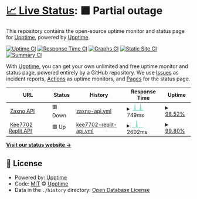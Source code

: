 # [📈 Live Status](https://uptime.kee6.tk): <!--live status--> **🟧 Partial outage**

This repository contains the open-source uptime monitor and status page for [Upptime](https://upptime.js.org), powered by [Upptime](https://github.com/upptime/upptime).

[![Uptime CI](https://github.com/Kee7702/api-uptime/workflows/Uptime%20CI/badge.svg)](https://github.com/Kee7702/api-uptime/actions?query=workflow%3A%22Uptime+CI%22)
[![Response Time CI](https://github.com/Kee7702/api-uptime/workflows/Response%20Time%20CI/badge.svg)](https://github.com/Kee7702/api-uptime/actions?query=workflow%3A%22Response+Time+CI%22)
[![Graphs CI](https://github.com/Kee7702/api-uptime/workflows/Graphs%20CI/badge.svg)](https://github.com/Kee7702/api-uptime/actions?query=workflow%3A%22Graphs+CI%22)
[![Static Site CI](https://github.com/Kee7702/api-uptime/workflows/Static%20Site%20CI/badge.svg)](https://github.com/Kee7702/api-uptime/actions?query=workflow%3A%22Static+Site+CI%22)
[![Summary CI](https://github.com/Kee7702/api-uptime/workflows/Summary%20CI/badge.svg)](https://github.com/Kee7702/api-uptime/actions?query=workflow%3A%22Summary+CI%22)

With [Upptime](https://upptime.js.org), you can get your own unlimited and free uptime monitor and status page, powered entirely by a GitHub repository. We use [Issues](https://github.com/upptime/upptime/issues) as incident reports, [Actions](https://github.com/Kee7702/api-uptime/actions) as uptime monitors, and [Pages](https://uptime.kee6.tk) for the status page.

<!--start: status pages-->
<!-- This summary is generated by Upptime (https://github.com/upptime/upptime) -->
<!-- Do not edit this manually, your changes will be overwritten -->
<!-- prettier-ignore -->
| URL | Status | History | Response Time | Uptime |
| --- | ------ | ------- | ------------- | ------ |
| <img alt="" src="https://icons.duckduckgo.com/ip3/api.kee6.tk.ico" height="13"> [Zaxno API](https://api.kee6.tk/status) | 🟥 Down | [zaxno-api.yml](https://github.com/Kee7702/api-uptime/commits/HEAD/history/zaxno-api.yml) | <details><summary><img alt="Response time graph" src="./graphs/zaxno-api/response-time-week.png" height="20"> 749ms</summary><br><a href="https://uptime.kee6.tk/history/zaxno-api"><img alt="Response time 648" src="https://img.shields.io/endpoint?url=https%3A%2F%2Fraw.githubusercontent.com%2FKee7702%2Fapi-uptime%2FHEAD%2Fapi%2Fzaxno-api%2Fresponse-time.json"></a><br><a href="https://uptime.kee6.tk/history/zaxno-api"><img alt="24-hour response time 358" src="https://img.shields.io/endpoint?url=https%3A%2F%2Fraw.githubusercontent.com%2FKee7702%2Fapi-uptime%2FHEAD%2Fapi%2Fzaxno-api%2Fresponse-time-day.json"></a><br><a href="https://uptime.kee6.tk/history/zaxno-api"><img alt="7-day response time 749" src="https://img.shields.io/endpoint?url=https%3A%2F%2Fraw.githubusercontent.com%2FKee7702%2Fapi-uptime%2FHEAD%2Fapi%2Fzaxno-api%2Fresponse-time-week.json"></a><br><a href="https://uptime.kee6.tk/history/zaxno-api"><img alt="30-day response time 648" src="https://img.shields.io/endpoint?url=https%3A%2F%2Fraw.githubusercontent.com%2FKee7702%2Fapi-uptime%2FHEAD%2Fapi%2Fzaxno-api%2Fresponse-time-month.json"></a><br><a href="https://uptime.kee6.tk/history/zaxno-api"><img alt="1-year response time 648" src="https://img.shields.io/endpoint?url=https%3A%2F%2Fraw.githubusercontent.com%2FKee7702%2Fapi-uptime%2FHEAD%2Fapi%2Fzaxno-api%2Fresponse-time-year.json"></a></details> | <details><summary><a href="https://uptime.kee6.tk/history/zaxno-api">98.52%</a></summary><a href="https://uptime.kee6.tk/history/zaxno-api"><img alt="All-time uptime 97.17%" src="https://img.shields.io/endpoint?url=https%3A%2F%2Fraw.githubusercontent.com%2FKee7702%2Fapi-uptime%2FHEAD%2Fapi%2Fzaxno-api%2Fuptime.json"></a><br><a href="https://uptime.kee6.tk/history/zaxno-api"><img alt="24-hour uptime 100.00%" src="https://img.shields.io/endpoint?url=https%3A%2F%2Fraw.githubusercontent.com%2FKee7702%2Fapi-uptime%2FHEAD%2Fapi%2Fzaxno-api%2Fuptime-day.json"></a><br><a href="https://uptime.kee6.tk/history/zaxno-api"><img alt="7-day uptime 98.52%" src="https://img.shields.io/endpoint?url=https%3A%2F%2Fraw.githubusercontent.com%2FKee7702%2Fapi-uptime%2FHEAD%2Fapi%2Fzaxno-api%2Fuptime-week.json"></a><br><a href="https://uptime.kee6.tk/history/zaxno-api"><img alt="30-day uptime 97.17%" src="https://img.shields.io/endpoint?url=https%3A%2F%2Fraw.githubusercontent.com%2FKee7702%2Fapi-uptime%2FHEAD%2Fapi%2Fzaxno-api%2Fuptime-month.json"></a><br><a href="https://uptime.kee6.tk/history/zaxno-api"><img alt="1-year uptime 97.17%" src="https://img.shields.io/endpoint?url=https%3A%2F%2Fraw.githubusercontent.com%2FKee7702%2Fapi-uptime%2FHEAD%2Fapi%2Fzaxno-api%2Fuptime-year.json"></a></details>
| <img alt="" src="https://icons.duckduckgo.com/ip3/api.spookee.tk.ico" height="13"> [Kee7702 Replit API](https://api.spookee.tk/status) | 🟩 Up | [kee7702-replit-api.yml](https://github.com/Kee7702/api-uptime/commits/HEAD/history/kee7702-replit-api.yml) | <details><summary><img alt="Response time graph" src="./graphs/kee7702-replit-api/response-time-week.png" height="20"> 2602ms</summary><br><a href="https://uptime.kee6.tk/history/kee7702-replit-api"><img alt="Response time 2292" src="https://img.shields.io/endpoint?url=https%3A%2F%2Fraw.githubusercontent.com%2FKee7702%2Fapi-uptime%2FHEAD%2Fapi%2Fkee7702-replit-api%2Fresponse-time.json"></a><br><a href="https://uptime.kee6.tk/history/kee7702-replit-api"><img alt="24-hour response time 1032" src="https://img.shields.io/endpoint?url=https%3A%2F%2Fraw.githubusercontent.com%2FKee7702%2Fapi-uptime%2FHEAD%2Fapi%2Fkee7702-replit-api%2Fresponse-time-day.json"></a><br><a href="https://uptime.kee6.tk/history/kee7702-replit-api"><img alt="7-day response time 2602" src="https://img.shields.io/endpoint?url=https%3A%2F%2Fraw.githubusercontent.com%2FKee7702%2Fapi-uptime%2FHEAD%2Fapi%2Fkee7702-replit-api%2Fresponse-time-week.json"></a><br><a href="https://uptime.kee6.tk/history/kee7702-replit-api"><img alt="30-day response time 2292" src="https://img.shields.io/endpoint?url=https%3A%2F%2Fraw.githubusercontent.com%2FKee7702%2Fapi-uptime%2FHEAD%2Fapi%2Fkee7702-replit-api%2Fresponse-time-month.json"></a><br><a href="https://uptime.kee6.tk/history/kee7702-replit-api"><img alt="1-year response time 2292" src="https://img.shields.io/endpoint?url=https%3A%2F%2Fraw.githubusercontent.com%2FKee7702%2Fapi-uptime%2FHEAD%2Fapi%2Fkee7702-replit-api%2Fresponse-time-year.json"></a></details> | <details><summary><a href="https://uptime.kee6.tk/history/kee7702-replit-api">99.80%</a></summary><a href="https://uptime.kee6.tk/history/kee7702-replit-api"><img alt="All-time uptime 99.77%" src="https://img.shields.io/endpoint?url=https%3A%2F%2Fraw.githubusercontent.com%2FKee7702%2Fapi-uptime%2FHEAD%2Fapi%2Fkee7702-replit-api%2Fuptime.json"></a><br><a href="https://uptime.kee6.tk/history/kee7702-replit-api"><img alt="24-hour uptime 100.00%" src="https://img.shields.io/endpoint?url=https%3A%2F%2Fraw.githubusercontent.com%2FKee7702%2Fapi-uptime%2FHEAD%2Fapi%2Fkee7702-replit-api%2Fuptime-day.json"></a><br><a href="https://uptime.kee6.tk/history/kee7702-replit-api"><img alt="7-day uptime 99.80%" src="https://img.shields.io/endpoint?url=https%3A%2F%2Fraw.githubusercontent.com%2FKee7702%2Fapi-uptime%2FHEAD%2Fapi%2Fkee7702-replit-api%2Fuptime-week.json"></a><br><a href="https://uptime.kee6.tk/history/kee7702-replit-api"><img alt="30-day uptime 99.77%" src="https://img.shields.io/endpoint?url=https%3A%2F%2Fraw.githubusercontent.com%2FKee7702%2Fapi-uptime%2FHEAD%2Fapi%2Fkee7702-replit-api%2Fuptime-month.json"></a><br><a href="https://uptime.kee6.tk/history/kee7702-replit-api"><img alt="1-year uptime 99.77%" src="https://img.shields.io/endpoint?url=https%3A%2F%2Fraw.githubusercontent.com%2FKee7702%2Fapi-uptime%2FHEAD%2Fapi%2Fkee7702-replit-api%2Fuptime-year.json"></a></details>

<!--end: status pages-->

[**Visit our status website →**](https://uptime.kee6.tk)

## 📄 License

- Powered by: [Upptime](https://github.com/upptime/upptime)
- Code: [MIT](./LICENSE) © [Upptime](https://upptime.js.org)
- Data in the `./history` directory: [Open Database License](https://opendatacommons.org/licenses/odbl/1-0/)
